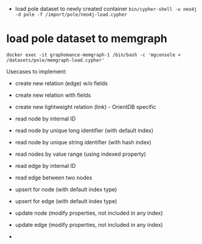 
* load pole dataset to newly created container
`bin/cypher-shell -u neo4j -d pole -f /import/pole/neo4j-load.cypher`

# load pole dataset to memgraph
`docker exec -it graphomance-memgraph-1 /bin/bash -c 'mgconsole < /datasets/pole/memgraph-load.cypher'
`

Usecases to implement:

* create new relation (edge) w/o fields
* create new relation with fields

* create new lightweight relation (link) - OrientDB specific

* read node by internal ID
* read node by unique long identifier (with default index)
* read node by unique string identifier (with hash index)
* read nodes by value range (using indexed property)

* read edge by internal ID
* read edge between two nodes

* upsert for node (with default index type)
* upsert for edge (with default index type)

* update node (modify properties, not included in any index)
* update edge (modify properties, not included in any index)

*
